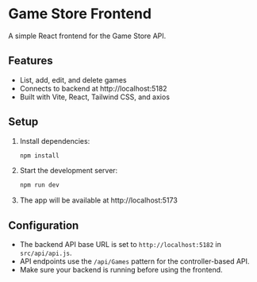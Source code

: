 # Game Store Frontend

A simple React frontend for the Game Store API.

## Features
- List, add, edit, and delete games
- Connects to backend at http://localhost:5182
- Built with Vite, React, Tailwind CSS, and axios

## Setup

1. Install dependencies:
   ```bash
   npm install
   ```
2. Start the development server:
   ```bash
   npm run dev
   ```
3. The app will be available at http://localhost:5173

## Configuration
- The backend API base URL is set to `http://localhost:5182` in `src/api/api.js`.
- API endpoints use the `/api/Games` pattern for the controller-based API.
- Make sure your backend is running before using the frontend. 